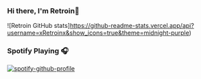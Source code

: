 ### Hi there, I'm Retroin👋
![Retroin GitHub stats]https://github-readme-stats.vercel.app/api?username=xRetroinx&show_icons=true&theme=midnight-purple)

### Spotify Playing 🎧
[![spotify-github-profile](https://spotify-github-profile.vercel.app/api/view?uid=314ubqcugkircvgbrbc6xtltvpye&cover_image=true&theme=novatorem&bar_color=ffffff&bar_color_cover=false)](https://spotify-github-profile.vercel.app/api/view?uid=314ubqcugkircvgbrbc6xtltvpye&redirect=true)
